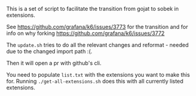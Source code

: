 This is a set of script to facilitate the transition from gojat to sobek in extensions.

See https://github.com/grafana/k6/issues/3773 for the transition and for info on why forking https://github.com/grafana/k6/issues/3772 

The `update.sh` tries to do all the relevant changes and reformat - needed due to the changed import path :(.

Then it will open a pr with github's cli.

You need to populate `list.txt` with the extensions you want to make this for. Running `./get-all-extensions.sh` does this with all currently listed extensions.
